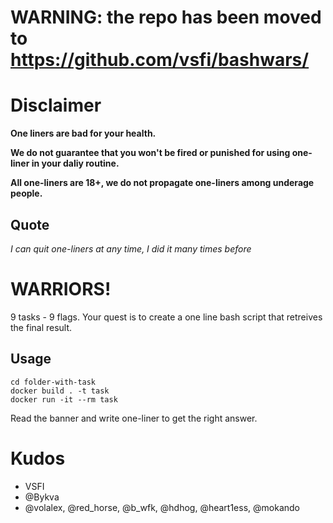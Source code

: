 # WARNING: the repo has been moved to https://github.com/vsfi/bashwars/


# Disclaimer
**One liners are bad for your health.**

**We do not guarantee that you won't be fired or punished for using one-liner in your daliy routine.**

**All one-liners are 18+, we do not propagate one-liners among underage people.**

## Quote
*I can quit one-liners at any time, I did it many times before*

# WARRIORS!

9 tasks - 9 flags. 
Your quest is to create a one line bash script that retreives the final result.  

## Usage

`cd folder-with-task`  
`docker build . -t task`  
`docker run -it --rm task`

Read the banner and write one-liner to get the right answer. 

# Kudos
- VSFI
- @Bykva
- @volalex, @red_horse, @b_wfk, @hdhog, @heart1ess, @mokando

